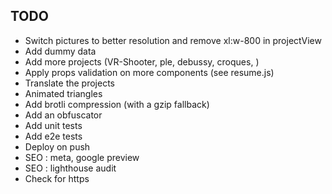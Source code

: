 ## TODO
- Switch pictures to better resolution and remove xl:w-800 in projectView
- Add dummy data
- Add more projects (VR-Shooter, ple, debussy, croques, )
- Apply props validation on more components (see resume.js)
- Translate the projects
- Animated triangles
- Add brotli compression (with a gzip fallback)
- Add an obfuscator
- Add unit tests 
- Add e2e tests
- Deploy on push
- SEO : meta, google preview
- SEO : lighthouse audit
- Check for https